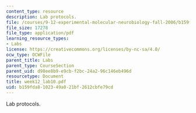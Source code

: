```yaml
---
content_type: resource
description: Lab protocols.
file: /courses/9-12-experimental-molecular-neurobiology-fall-2006/b159fda8102349a021bf2612cbfe79cd_week12_lab10.pdf
file_size: 17278
file_type: application/pdf
learning_resource_types:
- Labs
license: https://creativecommons.org/licenses/by-nc-sa/4.0/
ocw_type: OCWFile
parent_title: Labs
parent_type: CourseSection
parent_uid: d98ee8b9-e9cb-f2bc-24a2-96c146eb496d
resourcetype: Document
title: week12_lab10.pdf
uid: b159fda8-1023-49a0-21bf-2612cbfe79cd
---
```

Lab protocols.